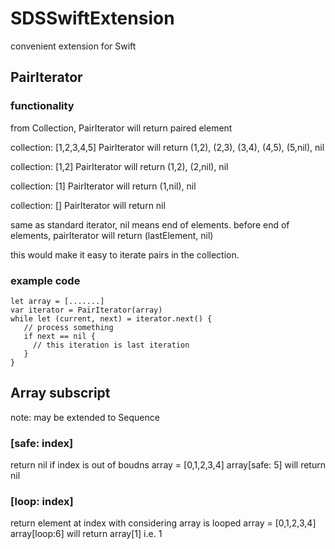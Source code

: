 # SDSSwiftExtension

convenient extension for Swift 

## PairIterator
### functionality
from Collection, PairIterator will return paired element

collection: [1,2,3,4,5]
PairIterator will return (1,2), (2,3), (3,4), (4,5), (5,nil), nil


collection: [1,2]
PairIterator will return (1,2), (2,nil), nil

collection: [1]
PairIterator will return (1,nil), nil

collection: []
PairIterator will return nil

same as standard iterator, nil means end of elements.
before end of elements, pairIterator will return (lastElement, nil)

this would make it easy to iterate pairs in the collection.

### example code
```
let array = [.......]
var iterator = PairIterator(array)
while let (current, next) = iterator.next() {
   // process something
   if next == nil {
     // this iteration is last iteration
   }
}
```

## Array subscript
note: may be extended to Sequence
### [safe: index]
return nil if index is out of boudns
array = [0,1,2,3,4]
array[safe: 5] will return nil

### [loop: index]
return element at index with considering array is looped
array = [0,1,2,3,4]
array[loop:6] will return array[1] i.e. 1

